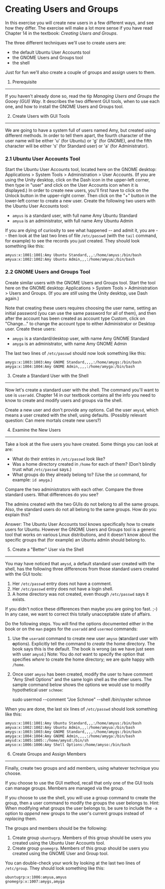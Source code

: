 Creating Users and Groups
=========================

In this exercise you will create new users in a few different ways, and see how they differ. The exercise will make a lot more sense if you have read Chapter 14 in the textbook: *Creating Users and Groups*.

The three different techniques we'll use to create users are:

* the default Ubuntu User Accounts tool
* the GNOME Users and Groups tool
* the shell

Just for fun we'll also create a couple of groups and assign users to them.


1. Prerequisite
---------------

If you haven't already done so, read the tip *Managing Users and Groups the Gooey (GUI) Way*. It describes the two different GUI tools, when to use each one, and how to install the GNOME Users and Groups tool.


2. Create Users with GUI Tools
------------------------------

We are going to have a system full of users named Amy, but created using different methods. In order to tell them apart, the fourth character of the user name will be either 'u' (for Ubuntu) or 'g' (for GNOME), and the fifth character will be either 's' (for Standard user) or 'a' (for Administrator).


### 2.1 Ubuntu User Accounts Tool

Start the Ubuntu User Accounts tool, located here on the GNOME desktop: Applications > System Tools > Administration > User Accounts. (If you are using the Unity desktop, click on the Dash icon in the upper-left corner, then type in "user" and click on the User Accounts icon when it is displayed.) In order to create new users, you'll first have to click on the Unlock button in the upper-right corner. Then click on the "+" button in the lower-left corner to create a new user. Create the following two users with the Ubuntu User Accounts tool:

* `amyus` is a standard user, with full name Amy Ubuntu Standard
* `amyua` is an administrator, with full name Amy Ubuntu Admin

If you are dying of curiosity to see what happened -- and admit it, you are -- then look at the last two lines of file `/etc/passwd` (with the `tail` command, for example) to see the records you just created. They should look something like this:

    amyus:x:1001:1001:Amy Ubuntu Standard,,,:/home/amyus:/bin/bash
    amyua:x:1002:1002:Amy Ubuntu Admin,,,:/home/amyua:/bin/bash


### 2.2 GNOME Users and Groups Tool

Create similar users with the GNOME Users and Groups tool. Start the tool here on the GNOME desktop: Applications > System Tools > Administration > Users and Groups. (If you are *still* using the Unity desktop, use Dash again.)

Note that creating these users requires choosing the user name, setting an initial password (you can use the same password for all of them), and then after the account has been created as account type Custom, click on "Change..." to change the account type to either Administrator or Desktop user. Create these users:

* `amygs` is a standard/desktop user, with name Amy GNOME Standard
* `amyga` is an administrator, with name Amy GNOME Admin

The last two lines of `/etc/passwd` should now look something like this:

    amygs:x:1003:1003:Amy GNOME Standard,,,,:/home/amygs:/bin/bash
    amyga:x:1004:1004:Amy GNOME Admin,,,,:/home/amyga:/bin/bash


3. Create a Standard User with the Shell
----------------------------------------

Now let's create a standard user with the shell. The command you'll want to use is `useradd`. Chapter 14 in our textbook contains all the info you need to know to create and modify users and groups via the shell.

Create a new user and don't provide any options. Call the user `amysd`, which means a user created with the shell, using defaults. (Possibly relevant question: Can mere mortals create new users?)


4. Examine the New Users
------------------------

Take a look at the five users you have created. Some things you can look at are:

* What do their entries in `/etc/passwd` look like?
* Was a home directory created in `/home` for each of them? (Don't blindly trust what `/etc/passwd` says.)
* What groups do they already belong to? (Use the `id` command, for example: `id amyga`.)

Compare the two administrators with each other. Compare the three standard users. What differences do you see?

The admins created with the two GUIs do not belong to all the same groups. Also, the standard users do not all belong to the same groups. How do you explain this?

Answer: The Ubuntu User Accounts tool knows specifically how to create users for Ubuntu. However the GNOME Users and Groups tool is a generic tool that works on various Linux distributions, and it doesn't know about the specific groups that (for example) an Ubuntu admin should belong to.


5. Create a "Better" User via the Shell
---------------------------------------

You may have noticed that `amysd`, a default standard user created with the shell, has the following three differences from those standard users created with the GUI tools:

1. Her `/etc/passwd` entry does not have a comment.
2. Her `/etc/passwd` entry does not have a login shell.
3. A home directory was not created, even though `/etc/passwd` says it exists.

If you didn't notice these differences then maybe you are going too fast. ;-) In any case, we want to correct this totally unacceptable state of affairs.

Do the following steps. You will find the options documented either in the book or on the `man` pages for the `useradd` and `usermod` commands:

1. Use the `useradd` command to create new user `amyso` (**s**tandard user with **o**ptions). Explicitly tell the command to *create* the home directory. The book says this is the default. The book is wrong (as we have just seen with user `amysd`.) Note: You do *not* want to specify the option that specifies *where* to create the home directory; we are quite happy with `/home`.

2. Once user `amyso` has been created, modify the user to have comment "Amy Shell Options" and the same login shell as the other users. The sample command below shows the options we would use to modify hypothetical user `schmoe`:

    sudo usermod --comment "Joe Schmoe" --shell /bin/oyster schmoe

When you are done, the last six lines of `/etc/passwd` should look something like this:

    amyus:x:1001:1001:Amy Ubuntu Standard,,,:/home/amyus:/bin/bash
    amyua:x:1002:1002:Amy Ubuntu Admin,,,:/home/amyua:/bin/bash
    amygs:x:1003:1003:Amy GNOME Standard,,,,:/home/amygs:/bin/bash
    amyga:x:1004:1004:Amy GNOME Admin,,,,:/home/amyga:/bin/bash
    amysd:x:1005:1005::/home/amysd:/bin/sh
    amyso:x:1006:1006:Amy Shell Options:/home/amyso:/bin/bash


6. Create Groups and Assign Members
-----------------------------------

Finally, create two groups and add members, using whatever technique you choose.

If you choose to use the GUI method, recall that only one of the GUI tools can manage groups. Members are managed via the group.

If you choose to use the shell, you will use a group command to create the group, then a user command to modify the groups the user belongs to. Hint: When modifying what groups the user belongs to, be sure to include the `-a` option to *append* new groups to the user's current groups instead of *replacing* them.

The groups and members should be the following:

1. Create group `ubuntugrp`. Members of this group should be users you created using the Ubuntu User Accounts tool.
2. Create group `gnomegrp`. Members of this group should be users you created using the GNOME User and Group tool.

You can double-check your work by looking at the last two lines of `/etc/group`. They should look something like this:

    ubuntugrp:x:1006:amyua,amyus
    gnomegrp:x:1007:amygs,amyga